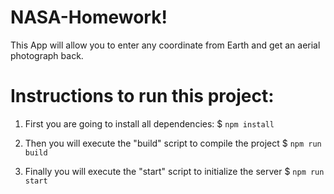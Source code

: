 # NASA-Homework!

This App will allow you to enter any coordinate from Earth and get an aerial photograph back.


# Instructions to run this project:

1. First you are going to install all dependencies:
$ `npm install`

2. Then you will execute the "build" script to compile the project
$ `npm run build`

3. Finally you will execute the "start" script to initialize the server
$ `npm run start`